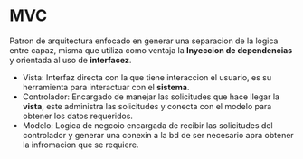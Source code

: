 # MVC

Patron de arquitectura enfocado en generar una separacion de la logica entre capaz, misma que utiliza como ventaja la **Inyeccion de dependencias** y orientada al uso de **interfacez**.  

- Vista: Interfaz directa con la que tiene interaccion el usuario, es su herramienta para interactuar con el **sistema**.  
- Controlador: Encargado de manejar las solicitudes que hace llegar la **vista**, este administra las solicitudes y conecta con el modelo para obtener los datos requeridos.  
- Modelo: Logica de negcoio encargada de recibir las solicitudes del controlador y generar una conexin a la bd de ser necesario apra obtener la infromacion que se requiere.  
